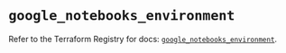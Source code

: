 # `google_notebooks_environment`

Refer to the Terraform Registry for docs: [`google_notebooks_environment`](https://registry.terraform.io/providers/hashicorp/google/6.35.0/docs/resources/notebooks_environment).

